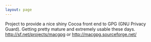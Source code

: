```yaml
---
layout: page
---
```


Project to provide a nice shiny Cocoa front end to GPG (GNU Privacy Guard).  Getting pretty mature and extremely usable these days.  http://sf.net/projects/macgpg or http://macgpg.sourceforge.net/
